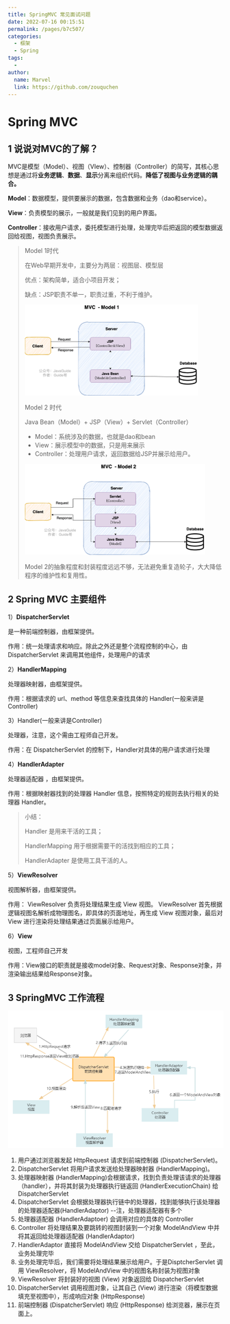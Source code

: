 ```yaml
---
title: SpringMVC 常见面试问题
date: 2022-07-16 00:15:51
permalink: /pages/b7c507/
categories:
  - 框架
  - Spring
tags:
  - 
author: 
  name: Marvel
  link: https://github.com/zouquchen
---
```

# Spring MVC

## 1 说说对MVC的了解？

MVC是模型（Model）、视图（VIew）、控制器（Controller）的简写，其核心思想是通过将**业务逻辑**、**数据**、**显示**分离来组织代码。**降低了视图与业务逻辑的耦合。**

**Model**：数据模型，提供要展示的数据，包含数据和业务（dao和service）。

**View**：负责模型的展示，一般就是我们见到的用户界面。

**Controller**：接收用户请求，委托模型进行处理，处理完毕后把返回的模型数据返回给视图，视图负责展示。

> Model 1时代
>
> 在Web早期开发中，主要分为两层：视图层、模型层
>
> 优点：架构简单，适合小项目开发；
>
> 缺点：JSP职责不单一，职责过重，不利于维护。
>
> <img src="https://raw.githubusercontent.com/zouquchen/Images/main/imgs/mvc-mode1.png" alt="mvc-mode1" style="zoom:50%;" />
>
> Model 2 时代
>
> Java Bean（Model）+ JSP（View）+ Servlet（Controller）
>
> - Model：系统涉及的数据，也就是dao和bean
> - View：展示模型中的数据，只是用来展示
> - Controller：处理用户请求，返回数据给JSP并展示给用户。
>
> <img src="https://raw.githubusercontent.com/zouquchen/Images/main/imgs/mvc-model2.png" alt="img" style="zoom:50%;" />
>
> Model 2的抽象程度和封装程度远远不够，无法避免重复造轮子，大大降低程序的维护性和复用性。

## 2 Spring MVC 主要组件

1）**DispatcherServlet**

是一种前端控制器，由框架提供。

作用：统一处理请求和响应。除此之外还是整个流程控制的中心，由 DispatcherServlet 来调用其他组件，处理用户的请求

2）**HandlerMapping**

处理器映射器，由框架提供。

作用：根据请求的 url、method 等信息来查找具体的 Handler(一般来讲是Controller)

3）Handler(一般来讲是Controller)

处理器，注意，这个需由工程师自己开发。

作用：在 DispatcherServlet 的控制下，Handler对具体的用户请求进行处理

4）**HandlerAdapter**

处理器适配器 ，由框架提供。

作用：根据映射器找到的处理器 Handler 信息，按照特定的规则去执行相关的处理器 Handler。

> 小结：
>
> Handler 是用来干活的工具；
>
> HandlerMapping 用于根据需要干的活找到相应的工具；
>
> HandlerAdapter 是使用工具干活的人。

5）**ViewResolver**

视图解析器，由框架提供。

作用： ViewResolver 负责将处理结果生成 View 视图。 ViewResolver 首先根据逻辑视图名解析成物理图名，即具体的页面地址，再生成 View 视图对象，最后对 View 进行渲染将处理结果通过页面展示给用户。

6）**View**

视图，工程师自己开发

作用：View接口的职责就是接收model对象、Request对象、Response对象，并渲染输出结果给Response对象。

## 3 SpringMVC 工作流程

![image-20220609225445322](https://raw.githubusercontent.com/zouquchen/Images/main/imgs/image-20220609225445322.png)



1. 用户通过浏览器发起 HttpRequest 请求到前端控制器 (DispatcherServlet)。
2. DispatcherServlet 将用户请求发送给处理器映射器 (HandlerMapping)。
3. 处理器映射器 (HandlerMapping)会根据请求，找到负责处理该请求的处理器（handler），并将其封装为处理器执行链返回 (HandlerExecutionChain) 给 DispatcherServlet 
4. DispatcherServlet 会根据处理器执行链中的处理器，找到能够执行该处理器的处理器适配器(HandlerAdaptor)    --注，处理器适配器有多个
5. 处理器适配器 (HandlerAdaptoer) 会调用对应的具体的 Controller
6. Controller 将处理结果及要跳转的视图封装到一个对象 ModelAndView 中并将其返回给处理器适配器 (HandlerAdaptor)
7. HandlerAdaptor 直接将 ModelAndView 交给 DispatcherServlet ，至此，业务处理完毕
8. 业务处理完毕后，我们需要将处理结果展示给用户。于是DisptcherServlet 调用 ViewResolver，将 ModelAndView 中的视图名称封装为视图对象
9. ViewResolver 将封装好的视图 (View) 对象返回给 DispatcherServlet
10. DispatcherServlet 调用视图对象，让其自己 (View) 进行渲染（将模型数据填充至视图中），形成响应对象 (HttpResponse)
11. 前端控制器 (DispatcherServlet) 响应 (HttpResponse) 给浏览器，展示在页面上。

